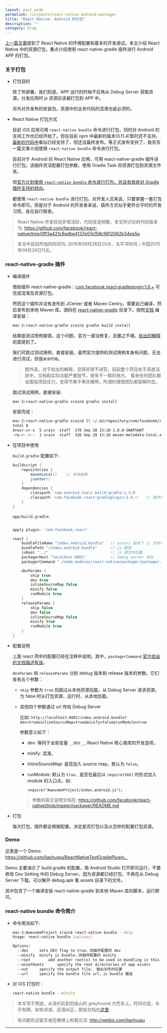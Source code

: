 ```yaml
---
layout: post_wide
permalink: /cn/posts/react-native-android-package/
title: "React Native: Android 的打包"
description: ""
category: blog
---
```


[上一篇文章][last-post]提到了 React Native 的环境配置和基本的开发调试。本文介绍 React Native 中的资源打包，重点介绍使用 react-native-gradle 插件进行 Android APP 的打包。

### 关于打包

* 打包目的

    除了热部署，我们知道，APP 运行的时候不应再从 Debug Server 获取资源。分发应用时 js 资源应该被打包到 APP 中。

    另外对外发布的安装包，资源中的业务代码的混淆也是必须的。

* React Native 打包方式

    目前 iOS 应用可用 `react-native bundle` 命令进行打包，同时对 Android 的支持工作也已经开始了。但在目前 npm 中最新的版本(0.11.4)暂时还不支持。[最新的代码中][latest-bundle]看似已经支持了，但还没最终发布。等正式发布支持了，我另写一篇文章介绍使用 `react-native bundle` 命令进行打包。

    目前对于 Android 的 React Native 应用，可用 react-native-gradle 插件进行打包。该插件灵活配置打包参数，使用 Gradle Task 将资源打包到资源文件夹。

    但[官方计划使用 `react-native bundle` 命令进行打包，并且有放弃对 Gradle 插件支持的倾向][recommended-way]。

    都使用 `react-native bundle` 进行打包，对开发人员来说，只要掌握一套打包命令即可。但是对于 Android 的开发者来说，插件方式似乎更符合平时的开发习惯。各位自行取舍。

> React Native 开发目前非常活跃，代码变迭频繁，本文所讨论的代码版本为: https://github.com/facebook/react-native/tree/0ff3a421c9adbe4137e07e158c9812062b34ea5a

> 本文中目前所指的时间为: 2015年09月28日20点，太平洋时间；中国2015年09月29日11点。

### react-native-gradle 插件

* 编译插件

    借助插件 react-native-gradle：[com.facebook.react:gradleplugin:1.0.+][gradleplugin] 可完成混淆及资源打包。
    
    然而这个插件并没有发布到 JCenter 或者 Maven Centry。需要自己编译，然后发布到本地 Maven 库。源码在 [react-native-gradle](https://github.com/facebook/react-native/tree/0ff3a421c9adbe4137e07e158c9812062b34ea5a/react-native-gradle) 目录下。按照[文档][gradleplugin-doc] 编译安装：
    
    ```bash
    mac-2:react-native-gradle srain$ gradle build install
    ```
    
    结果是测试用例报错，这个问题，官方一直没修复，且置之不理。[给出的解释][recommended-way]前面提到了。
    
    我们可跳过测试用例，直接安装。虽然官方提供的测试用例本身有问题，无法进行测试，但我`亲测可用`。
    
    > 题外话，对于给出的解释，显得非常不讲究，目前整个项目处于高度活跃中，文档和实际功能严重脱节，很多不一致的地方。
    > 看来任何团队都会面临项目压力，变得节奏不再优雅啊，所谓的理想团队都是瞬时态。
    
    跳过测试用例，直接安装:
    
    ```bash
    mac-2:react-native-gradle srain$ gradle install
    ```
    
    安装完成：
    
    ```bash
    mac-2:react-native-gradle srain$ ll ~/.m2/repository/com/facebook/react/gradleplugin/
    total 8
    drwxr-xr-x  5 srain  staff  170 Sep 28 15:10 1.0.0-SNAPSHOT
    -rw-r--r--  1 srain  staff  326 Sep 28 15:10 maven-metadata-local.xml
    ```

*  在项目中使用

    `build.gradle` 配置如下:
    
    ```groovy
    buildscript {
        repositories {
            mavenLocal()    // 本地依赖
            jcenter()
        }
        dependencies {
            classpath 'com.android.tools.build:gradle:1.3.0'
            classpath 'com.facebook.react:gradleplugin:1.0.+'   // 插件依赖
        }
    }
    ```
    
    `app/build.gradle`:
    
    ```groovy

    apply plugin: 'com.facebook.react'

    react {
        bundleFileName "index.android.bundle"   // assets 目录下 js 文件名
        bundlePath "/index.android.bundle"      // js 路径
        jsRoot "../"                            // js 源文件位置
        packagerHost "localhost:8081"           // debug server 地址
        packagerCommand "./node_modules/react-native/packager/packager.sh"  // 打包命令地址
    
        devParams {
            skip true
            dev true
            inlineSourceMap false
            minify false
            runModule true
        }
        releaseParams {
            skip false
            dev false
            inlineSourceMap false
            minify true
            runModule true
        }
    }
    ```

*   配置说明

    上面 react 项中的配置已经在注释中说明。其中，`packagerCommand` [官方给出的文档描述有误][gradleplugin-doc]。

    `devParams` 和 `releaseParams` 分别 debug 版本和 release 版本的参数。它们各有五个参数：

    * `skip` 参数为 `true` 则跳过从本地资源加载，从 Debug Server 请求资源。为 false 时从打包资源，运行时，从本地加载。

    * 其他四个参数通过 url 传给 Debug Server

        比如: `http://localhost:8081/index.android.bundle?dev=true&inlineSourceMap=true&minify=false&runModule=true`

        参数意义如下：

        * dev: 等同于全局变量 `__DEV__`, React Native 核心类库的开发选项。

        * minify: 混淆。

        * inlineSourceMap: 是否加入 source map。默认为 `false`。

        * runModule: 默认为 `true`，是否在最后以 `require(XXX)` 的形式加入 module 的入口点。如:

            ```
            require("AwesomeProject/index.android.js");
            ```

        > 参数的英文说明文档在: https://github.com/facebook/react-native/blob/master/packager/README.md

*   打包

    每次打包，插件都会根据配置，决定是否打包以及以怎样的配置打包资源。

### Demo

这里是一个 Demo: https://github.com/liaohuqiu/ReactNativeTestGradlePlugin。

Demo 主要演示了 build.gradle 的配置，用 Android Stuido 打开即可运行，不要修改 Dev Setting 中的 Debug Server，因为资源都已经打包，不再在从 Debug Server 下载。可以解开 debug.apk 看 assets 目录下的文件。

其中包含了一个编译安装 react-native-gradle 到本地 Maven 库的脚本，运行即可。

### react-native bundle 命令简介

* 命令用法如下:

    ```bash
    mac-2:AwesomeProject srain$ react-native bundle --help
    Usage: react-native bundle [options]

    Options:
      --dev     sets DEV flag to true，同插件配置的 dev 
      --minify  minify js bundle，同插件配置的 minify
      --root        add another root(s) to be used in bundling in this project
      --assetRoots      specify the root directories of app assets
      --out     specify the output file， 输出文件的位置
      --url     specify the bundle file url，js bundle 路径
    ```

* 对 iOS 打包时：

    ```bash
    react-native bundle --minify
    ```

> 本文写于旅途，从洛杉矶到旧金山的 greyhound 大巴车上。时间仓促，水平有限，如有谬误，还请纠正，原始文档在[这里](https://github.com/liaohuqiu/liaohuqiu.github.io/blob/docs/_posts/blog/2015/2015-09-28-react-native-android-package.cn.md)

> 有问题欢迎留言或在微博上和我交流: http://weibo.com/liaohuqiu

---

[last-post]:            http://www.liaohuqiu.com/cn/posts/react-native-1/
[recommended-way]:      https://github.com/facebook/react-native/issues/2786
[gradleplugin]:         https://github.com/facebook/react-native/tree/0ff3a421c9adbe4137e07e158c9812062b34ea5a/react-native-gradle%2FREADME.md
[gradleplugin-doc]:     https://github.com/facebook/react-native/tree/0ff3a421c9adbe4137e07e158c9812062b34ea5a/react-native-gradle%2FREADME.md
[latest-bundle]:        https://github.com/facebook/react-native/tree/0ff3a421c9adbe4137e07e158c9812062b34ea5a/local-cli%2Fbundle.js
